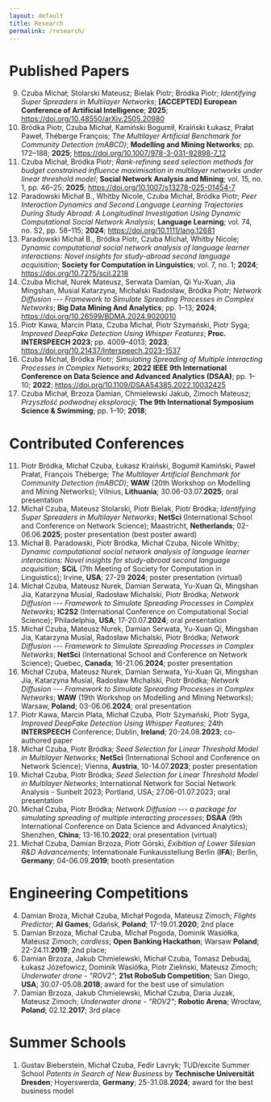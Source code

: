 ```yaml
---
layout: default
title: Research
permalink: /research/
---
```


# Published Papers

9. Czuba Michał; Stolarski Mateusz; Bielak Piotr; Bródka Piotr; _Identifying Super Spreaders in Multilayer Networks_; __[ACCEPTED] European Conference of Artificial Intelligence__; __2025__; https://doi.org/10.48550/arXiv.2505.20980
8. Bródka Piotr, Czuba Michał, Kamiński Bogumił, Kraiński Łukasz, Prałat Paweł, Théberge François; _The Multilayer Artificial Benchmark for Community Detection (mABCD)_; __Modelling and Mining Networks__; pp. 172–188; __2025__; https://doi.org/10.1007/978-3-031-92898-7_12
7. Czuba Michał, Bródka Piotr; _Rank-refining seed selection methods for budget constrained influence maximisation in multilayer networks under linear threshold model_; __Social Network Analysis and Mining__; vol. 15, no. 1, pp. 46–25; __2025__; https://doi.org/10.1007/s13278-025-01454-7
6. Paradowski Michał B., Whitby Nicole, Czuba Michał, Bródka Piotr; _Peer Interaction Dynamics and Second Language Learning Trajectories During Study Abroad: A Longitudinal Investigation Using Dynamic Computational Social Network Analysis_; __Language Learning__; vol. 74, no. S2, pp. 58–115; __2024__; https://doi.org/10.1111/lang.12681
5. Paradowski Michał B., Bródka Piotr, Czuba Michał, Whitby Nicole; _Dynamic computational social network analysis of language learner interactions: Novel insights for study-abroad second language acquisition_; __Society for Computation in Linguistics__; vol. 7, no. 1; __2024__; https://doi.org/10.7275/scil.2218
4. Czuba Michał, Nurek Mateusz, Serwata Damian, Qi Yu-Xuan, Jia Mingshan, Musial Katarzyna, Michalski Radosław, Bródka Piotr; _Network Diffusion --- Framework to Simulate Spreading Processes in Complex Networks_; __Big Data Mining And Analytics__; pp. 1–13; __2024__; https://doi.org/10.26599/BDMA.2024.9020010
3. Piotr Kawa, Marcin Plata, Czuba Michał, Piotr Szymański, Piotr Syga; _Improved DeepFake Detection Using Whisper Features_; __Proc. INTERSPEECH 2023__; pp. 4009–4013; __2023__; https://doi.org/10.21437/Interspeech.2023-1537
2. Czuba Michał, Bródka Piotr; _Simulating Spreading of Multiple Interacting Processes in Complex Networks_; __2022 IEEE 9th International Conference on Data Science and Advanced Analytics (DSAA)__; pp. 1–10; __2022__; https://doi.org/10.1109/DSAA54385.2022.10032425
1. Czuba Michał, Brzoza Damian, Chmielewski Jakub, Zimoch Mateusz; _Przyszłość podwodnej eksploracji_; __The 9th International Symposium Science & Swimming__; pp. 1–10; __2018__;

# Contributed Conferences

11.  Piotr Bródka, Michał Czuba, Łukasz Kraiński, Bogumił Kamiński, Paweł Prałat, François Théberge; _The Multilayer Artificial Benchmark for Community Detection (mABCD)_; __WAW__ (20th Workshop on Modelling and Mining Networks); Vilnius, __Lithuania__; 30.06-03.07.__2025__; oral presentation
10.  Michał Czuba, Mateusz Stolarski, Piotr Bielak, Piotr Bródka; _Identifying Super Spreaders in Multilayer Networks_; __NetSci__ (International School and Conference on Network Science); Maastricht, __Netherlands__; 02-06.06.__2025__; poster presentation (best poster award)
9.  Michał B. Paradowski, Piotr Bródka, Michał Czuba, Nicole Whitby; _Dynamic computational social network analysis of language learner interactions: Novel insights for study-abroad second language acquisition_; __SCiL__ (7th Meeting of Society for Computation in Linguistics); Irvine, __USA__; 27-29 __2024__; poster presentation (virtual)
8.  Michał Czuba, Mateusz Nurek, Damian Serwata, Yu-Xuan Qi, Mingshan Jia, Katarzyna Musial, Radosław Michalski, Piotr Bródka; _Network Diffusion --- Framework to Simulate Spreading Processes in Complex Networks_; __IC2S2__ (International Conference on Computational Social Science); Philadelphia, __USA__; 17-20.07.__2024__; oral presentation
7.  Michał Czuba, Mateusz Nurek, Damian Serwata, Yu-Xuan Qi, Mingshan Jia, Katarzyna Musial, Radosław Michalski, Piotr Bródka; _Network Diffusion --- Framework to Simulate Spreading Processes in Complex Networks_; __NetSci__ (International School and Conference on Network Science); Quebec, __Canada__; 16-21.06.__2024__; poster presentation
6.  Michał Czuba, Mateusz Nurek, Damian Serwata, Yu-Xuan Qi, Mingshan Jia, Katarzyna Musial, Radosław Michalski, Piotr Bródka; _Network Diffusion --- Framework to Simulate Spreading Processes in Complex Networks_; __WAW__ (19th Workshop on Modelling and Mining Networks); Warsaw, __Poland__; 03-06.06.__2024__; oral presentation
5.  Piotr Kawa, Marcin Plata, Michał Czuba, Piotr Szymański, Piotr Syga, _Improved DeepFake Detection Using Whisper Features_; 24th __INTERSPEECH__ Conference; Dublin, __Ireland__; 20-24.08.__2023__; co-authored paper
4.  Michał Czuba, Piotr Bródka; _Seed Selection for Linear Threshold Model in Multilayer Networks_; __NetSci__ (International School and Conference on Network Science); Vienna, __Austria__, 10-14.07.__2023__; poster presentation
3.  Michał Czuba, Piotr Bródka; _Seed Selection for Linear Threshold Model in Multilayer Networks_; International Network for Social Network Analysis - Sunbelt 2023; Portland, USA; 27.06-01.07.2023; oral presentation
2. Michał Czuba, Piotr Bródka; _Network Diffusion --- a package for simulating spreading of multiple interacting processes_; __DSAA__ (9th International Conference on Data Science and Advanced Analytics); Shenzhen, __China__; 13-16.10.__2022__; oral presentation (virtual)
1. Michał Czuba, Damian Brzoza, Piotr Górski, _Exibition of Lower Silesian R&D Advancements_; Internationale Funkausstellung Berlin (__IFA__); Berlin, __Germany__; 04-06.09.__2019__; booth presentation 

# Engineering Competitions

4. Damian Broza, Michał Czuba, Michał Pogoda, Mateusz Zimoch;  _Flights Predictor_; __AI Games__; Gdańsk, __Poland__; 17-19.01.__2020__; 2nd place
3. Damian Brzoza, Michał Czuba, Michał Pogoda, Dominik Wasiółka, Mateusz Zimoch; _cardless_; __Open Banking Hackathon__; Warsaw __Poland__; 22-24.11.__2019__; 2nd place; 
2. Damian Brzoza, Jakub Chmielewski, Michał Czuba, Tomasz Debudaj, Łukasz Józefowicz, Dominik Wasiółka, Piotr Zieliński, Mateusz Zimoch; _Underwater drone - "ROV2"_; __21st RoboSub Competition__; San Diego, __USA__; 30.07-05.08.__2018__; award for the best use of simulation
1. Damian Brzoza, Jakub Chmielewski, Michał Czuba, Daria Juzak, Mateusz Zimoch; _Underwater drone - "ROV2"_; __Robotic Arena__; Wrocław, __Poland__; 02.12.__2017__; 3rd place

# Summer Schools

1. Gustav Bieberstein, Michał Czuba, Fedir Lavryk; TUD/excite Summer School _Patents in Search of New Business_ by __Technische Universität Dresden__; Hoyerswerda, __Germany__; 25-31.08.__2024__; award for the best business model 
